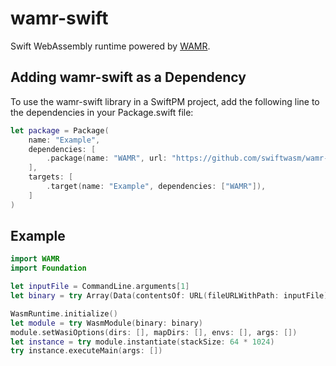 # wamr-swift

Swift WebAssembly runtime powered by [WAMR](https://github.com/bytecodealliance/wasm-micro-runtime).

## Adding wamr-swift as a Dependency

To use the wamr-swift library in a SwiftPM project, add the following line to the dependencies in your Package.swift file:

```swift
let package = Package(
    name: "Example",
    dependencies: [
        .package(name: "WAMR", url: "https://github.com/swiftwasm/wamr-swift", from: "0.1.1"),
    ],
    targets: [
        .target(name: "Example", dependencies: ["WAMR"]),
    ]
)

```


## Example

```swift
import WAMR
import Foundation

let inputFile = CommandLine.arguments[1]
let binary = try Array(Data(contentsOf: URL(fileURLWithPath: inputFile)))

WasmRuntime.initialize()
let module = try WasmModule(binary: binary)
module.setWasiOptions(dirs: [], mapDirs: [], envs: [], args: [])
let instance = try module.instantiate(stackSize: 64 * 1024)
try instance.executeMain(args: [])
```
